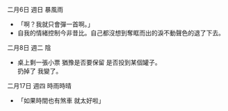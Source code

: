 二月6日 週日 暴風雨
- 「啊？我就只會彈一首啊。」
- 自我的情緒控制今非昔比。自己都沒想到奪眶而出的淚不動聲色的退了下去。

二月8日 週二 陰
- 桌上剩一張小票 猶豫是否要保留 是否投到某個罐子。  
扔掉了 我變了。

二月17日 週四 時雨時晴
- 「如果時間也有煞車 就太好啦」
